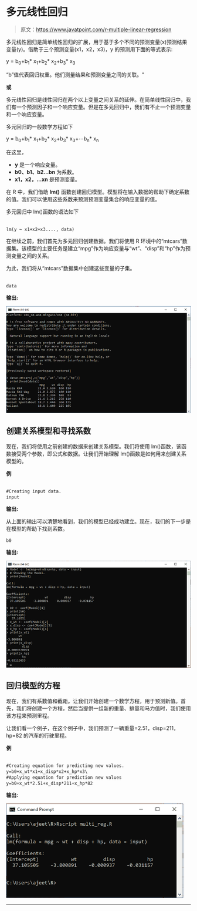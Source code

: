 # 多元线性回归

> 原文：<https://www.javatpoint.com/r-multiple-linear-regression>

多元线性回归是简单线性回归的扩展，用于基于多个不同的预测变量(x)预测结果变量(y)。借助于三个预测变量(x1，x2，x3)，y 的预测用下面的等式表示:

y = b<sub>0</sub>+b<sub>1</sub>* x<sub>1</sub>+b<sub>2</sub>* x<sub>2</sub>+b<sub>3</sub>* x<sub>3</sub>

“b”值代表回归权重。他们测量结果和预测变量之间的关联。"

**或**

多元线性回归是线性回归在两个以上变量之间关系的延伸。在简单线性回归中，我们有一个预测因子和一个响应变量。但是在多元回归中，我们有不止一个预测变量和一个响应变量。

多元回归的一般数学方程如下

y = b<sub>0</sub>+b<sub>1</sub>* x<sub>1</sub>+b<sub>2</sub>* x<sub>2</sub>+b<sub>3</sub>* x<sub>3</sub>+⋯b<sub>n</sub>* x<sub>n</sub>

在这里，

*   **y** 是一个响应变量。
*   **b0、b1、b2...bn** 为系数。
*   **x1，x2，...xn** 是预测变量。

在 R 中，我们借助 **lm()** 函数创建回归模型。模型将在输入数据的帮助下确定系数的值。我们可以使用这些系数来预测预测变量集合的响应变量的值。

多元回归中 lm()函数的语法如下

```

lm(y ~ x1+x2+x3...., data)

```

在继续之前，我们首先为多元回归创建数据。我们将使用 R 环境中的“mtcars”数据集。该模型的主要任务是建立“mpg”作为响应变量与“wt”、“disp”和“hp”作为预测变量之间的关系。

为此，我们将从“mtcars”数据集中创建这些变量的子集。

```

data
```

**输出:**

![R Multiple Linear Regression](img/3e2fd2611030bf8254909eb5d4110278.png)

## 创建关系模型和寻找系数

现在，我们将使用之前创建的数据来创建关系模型。我们将使用 lm()函数，该函数接受两个参数，即公式和数据。让我们开始理解 lm()函数是如何用来创建关系模型的。

**例**

```

#Creating input data.
input 
```

**输出:**

从上面的输出可以清楚地看到，我们的模型已经成功建立。现在，我们的下一步是在模型的帮助下找到系数。

```
b0
```

**输出:**

![R Multiple Linear Regression](img/2a9965b20131e0ef5a84011809580398.png)

## 回归模型的方程

现在，我们有系数值和截距。让我们开始创建一个数学方程，用于预测新值。首先，我们将创建一个方程，然后当提供一组新的重量、排量和马力值时，我们使用该方程来预测里程。

让我们看一个例子，在这个例子中，我们预测了一辆重量=2.51，disp=211，hp=82 的汽车的行驶里程。

**例**

```

#Creating equation for predicting new values.
y=b0+x_wt*x1+x_disp*x2+x_hp*x3\
#Applying equation for prediction new values
y=b0+x_wt*2.51+x_disp*211+x_hp*82

```

**输出:**

![R Multiple Linear Regression](img/edd12e1b9af0b8d1ecfa68fe1e3cdea0.png)

* * *
